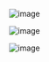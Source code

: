 ![image](https://github.com/user-attachments/assets/165826b3-2b5a-4e30-8a7e-938dd3278b65)

![image](https://github.com/user-attachments/assets/4d1718df-fa98-414a-8898-c4bbdd2fea86)

![image](https://github.com/user-attachments/assets/4132cfff-c080-4cf2-be63-921db8dd5ee1)

